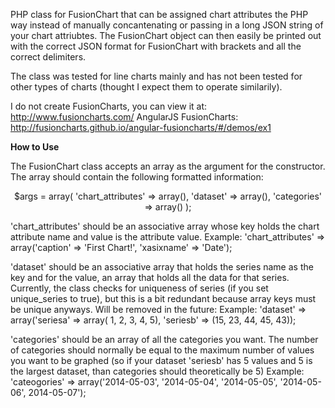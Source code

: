 PHP class for FusionChart that can be assigned chart attributes the PHP way instead of manually concantenating
or passing in a long JSON string of your chart attriubtes. The FusionChart object can then easily be printed out with the
correct JSON format for FusionChart with brackets and all the correct delimiters.

The class was tested for line charts mainly and has not been tested for other types of charts (thought I expect them to operate similarily). 

I do not create FusionCharts, you can view it at: http://www.fusioncharts.com/
AngularJS FusionCharts: http://fusioncharts.github.io/angular-fusioncharts/#/demos/ex1

<strong>How to Use</strong>

The FusionChart class accepts an array as the argument for the constructor. The array should contain the following formatted information:

<center>
$args = array(
  'chart_attributes' => array(),
  'dataset' => array(),
  'categories' => array()
);
</center>

'chart_attributes' should be an associative array whose key holds the chart attribute name and value is the attribute value. Example: 
  'chart_attributes' => array('caption' => 'First Chart!', 'xasixname' => 'Date');

'dataset' should be an associative array that holds the series name as the key and for the value, an array that holds all the data for that series. Currently, the class checks for uniqueness of series (if you set unique_series to true), but this is a bit redundant because array keys must be unique anyways. Will be removed in the future:
Example:
   'dataset' => array('seriesa' => array( 1, 2, 3, 4, 5), 'seriesb' => (15, 23, 44, 45, 43));

'categories' should be an array of all the categories you want. The number of categories should normally be equal to the maximum number of values you want to be graphed (so if your dataset 'seriesb' has 5 values and 5 is the largest dataset, than categories should theoretically be 5)
Example:
  'cateogories' => array('2014-05-03', '2014-05-04', '2014-05-05', '2014-05-06', 2014-05-07');



